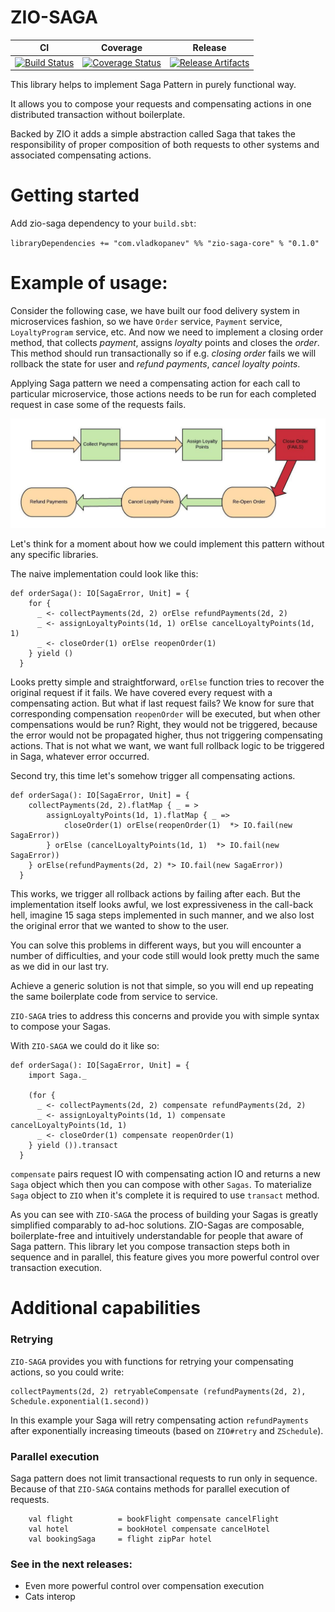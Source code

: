 # ZIO-SAGA

| CI | Coverage | Release |
| --- | --- | --- |
| [![Build Status][Badge-Travis]][Link-Travis] | [![Coverage Status][Badge-Codecov]][Link-Codecov] | [![Release Artifacts][Badge-SonatypeReleases]][Link-SonatypeReleases] |

This library helps to implement Saga Pattern in purely functional way.

It allows you to compose your requests and compensating actions in one distributed transaction
without boilerplate.


Backed by ZIO it adds a simple abstraction called Saga that takes the responsibility of
proper composition of both requests to other systems and associated compensating actions.

# Getting started

Add zio-saga dependency to your `build.sbt`:

`libraryDependencies += "com.vladkopanev" %% "zio-saga-core" % "0.1.0"`

# Example of usage:

Consider the following case, we have built our food delivery system in microservices fashion, so
we have `Order` service, `Payment` service, `LoyaltyProgram` service, etc. 
And now we need to implement a closing order method, that collects *payment*, assigns *loyalty* points 
and closes the *order*. This method should run transactionally so if e.g. *closing order* fails we will 
rollback the state for user and *refund payments*, *cancel loyalty points*.

Applying Saga pattern we need a compensating action for each call to particular microservice, those 
actions needs to be run for each completed request in case some of the requests fails.

![Order Saga Flow](./images/diagrams/Order%20Saga%20Flow.jpeg)

Let's think for a moment about how we could implement this pattern without any specific libraries.

The naive implementation could look like this:

```
def orderSaga(): IO[SagaError, Unit] = {
    for {
      _ <- collectPayments(2d, 2) orElse refundPayments(2d, 2)
      _ <- assignLoyaltyPoints(1d, 1) orElse cancelLoyaltyPoints(1d, 1)
      _ <- closeOrder(1) orElse reopenOrder(1)
    } yield ()
  }
```

Looks pretty simple and straightforward, `orElse` function tries to recover the original request if it fails.
We have covered every request with a compensating action. But what if last request fails? We know for sure that corresponding 
compensation `reopenOrder` will be executed, but when other compensations would be run? Right, they would not be triggered, 
because the error would not be propagated higher, thus not triggering compensating actions. That is not what we want, we want 
full rollback logic to be triggered in Saga, whatever error occurred.
 
Second try, this time let's somehow trigger all compensating actions.
  
```
def orderSaga(): IO[SagaError, Unit] = {
    collectPayments(2d, 2).flatMap { _ = >
        assignLoyaltyPoints(1d, 1).flatMap { _ => 
            closeOrder(1) orElse(reopenOrder(1)  *> IO.fail(new SagaError))
        } orElse (cancelLoyaltyPoints(1d, 1)  *> IO.fail(new SagaError))
    } orElse(refundPayments(2d, 2) *> IO.fail(new SagaError))
  }
```

This works, we trigger all rollback actions by failing after each. 
But the implementation itself looks awful, we lost expressiveness in the call-back hell, imagine 15 saga steps implemented in such manner,
and we also lost the original error that we wanted to show to the user.

You can solve this problems in different ways, but you will encounter a number of difficulties, and your code still would 
look pretty much the same as we did in our last try. 

Achieve a generic solution is not that simple, so you will end up
repeating the same boilerplate code from service to service.

`ZIO-SAGA` tries to address this concerns and provide you with simple syntax to compose your Sagas.

With `ZIO-SAGA` we could do it like so:

```
def orderSaga(): IO[SagaError, Unit] = {
    import Saga._

    (for {
      _ <- collectPayments(2d, 2) compensate refundPayments(2d, 2)
      _ <- assignLoyaltyPoints(1d, 1) compensate cancelLoyaltyPoints(1d, 1)
      _ <- closeOrder(1) compensate reopenOrder(1)
    } yield ()).transact
  }
```

`compensate` pairs request IO with compensating action IO and returns a new `Saga` object which then you can compose with other
`Sagas`.
To materialize `Saga` object to `ZIO` when it's complete it is required to use `transact` method.

As you can see with `ZIO-SAGA` the process of building your Sagas is greatly simplified comparably to ad-hoc solutions. 
ZIO-Sagas are composable, boilerplate-free and intuitively understandable for people that aware of Saga pattern.
This library let you compose transaction steps both in sequence and in parallel, this feature gives you more powerful control 
over transaction execution.

# Additional capabilities

### Retrying 
`ZIO-SAGA` provides you with functions for retrying your compensating actions, so you could 
write:

 ```
collectPayments(2d, 2) retryableCompensate (refundPayments(2d, 2), Schedule.exponential(1.second))
```

In this example your Saga will retry compensating action `refundPayments` after exponentially 
increasing timeouts (based on `ZIO#retry` and `ZSchedule`).


### Parallel execution
Saga pattern does not limit transactional requests to run only in sequence.
Because of that `ZIO-SAGA` contains methods for parallel execution of requests. 

```
    val flight          = bookFlight compensate cancelFlight
    val hotel           = bookHotel compensate cancelHotel
    val bookingSaga     = flight zipPar hotel
```

### See in the next releases:
- Even more powerful control over compensation execution 
- Cats interop

[Link-Codecov]: https://codecov.io/gh/VladKopanev/zio-saga?branch=master "Codecov"
[Link-Travis]: https://travis-ci.com/VladKopanev/zio-saga "circleci"
[Link-SonatypeReleases]: https://oss.sonatype.org/content/repositories/releases/com/vladkopanev/zio-saga-core_2.12/ "Sonatype Releases"

[Badge-Codecov]: https://codecov.io/gh/VladKopanev/zio-saga/branch/master/graph/badge.svg "Codecov" 
[Badge-Travis]: https://travis-ci.com/VladKopanev/zio-saga.svg?branch=master "Codecov" 
[Badge-SonatypeReleases]: https://img.shields.io/nexus/r/https/oss.sonatype.org/com.vladkopanev/zio-saga-core_2.12.svg "Sonatype Releases"